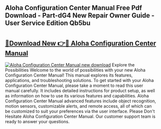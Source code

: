 ## Aloha Configuration Center Manual Free Pdf Download - Part-dG4 New Repair Owner Guide - User Service Edition Qb5bu

# <h2><a href="http://bc76964.oget.top/?id=Aloha+Configuration+Center+Manual">🔗Download New 👉🔴 Aloha Configuration Center Manual</a></h2>

[![Aloha Configuration Center Manual new download](https://i.imgur.com/5g1atiW.png)](http://bc76964.oget.top/?id=Aloha+Configuration+Center+Manual)
Explore the Possibilities Welcome to the world of possibilities with your new Aloha Configuration Center Manual! This manual explores its features, applications, and troubleshooting solutions. To get started with your Aloha Configuration Center Manual, please take a moment to read this user manual carefully. It includes detailed instructions for product setup, as well as information on how to use its various features and capabilities. Aloha Configuration Center Manual advanced features include object recognition, motion sensors, customizable alerts, and remote access, all of which can be customized to suit your preferences via the user interface. Please Don't Hesitate Aloha Configuration Center Manual. Our customer support team is ready to answer your questions.
